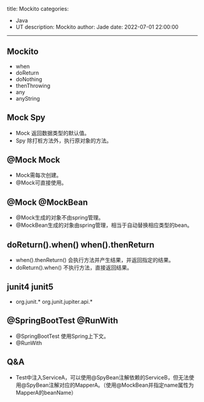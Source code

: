 title: Mockito
categories:
  - Java
  - UT
description: Mockito
author: Jade
date: 2022-07-01 22:00:00
---

## Mockito
- when
- doReturn
- doNothing
- thenThrowing
- any
- anyString

## Mock Spy
- Mock 返回数据类型的默认值。
- Spy 除打桩方法外，执行原对象的方法。

## @Mock Mock
- Mock需每次创建。
- @Mock可直接使用。

## @Mock @MockBean
- @Mock生成的对象不由spring管理。
- @MockBean生成的对象由spring管理，相当于自动替换相应类型的bean。

## doReturn().when() when().thenReturn
- when().thenReturn() 会执行方法并产生结果，并返回指定的结果。
- doReturn().when() 不执行方法，直接返回结果。

## junit4 junit5
- org.junit.*  org.junit.jupiter.api.*

## @SpringBootTest @RunWith
- @SpringBootTest 使用Spring上下文。
- @RunWith

## Q&A
- Test中注入ServiceA，可以使用@SpyBean注解依赖的ServiceB，但无法使用@SpyBean注解对应的MapperA。（使用@MockBean并指定name属性为MapperA的beanName）
